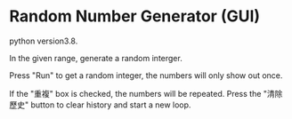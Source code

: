 # Random Number Generator (GUI)
python version3.8.

In the given range, generate a random interger.

Press "Run" to get a random integer,
the numbers will only show out once.

If the "重複" box is checked, the numbers will be repeated.
Press the "清除歷史" button to clear history and start a new loop.
